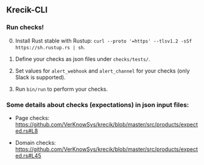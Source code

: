 ## Krecik-CLI


### Run checks!

0. Install Rust stable with Rustup: `curl --proto '=https' --tlsv1.2 -sSf https://sh.rustup.rs | sh`.

1. Define your checks as json files under `checks/tests/`.

2. Set values for `alert_webhook` and `alert_channel` for your checks (only Slack is supported).

3. Run `bin/run` to perform your checks.



### Some details about checks (expectations) in json input files:

* Page checks: https://github.com/VerKnowSys/krecik/blob/master/src/products/expected.rs#L8

* Domain checks: https://github.com/VerKnowSys/krecik/blob/master/src/products/expected.rs#L45
